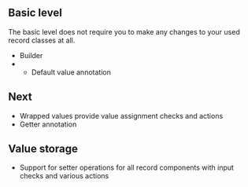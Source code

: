 ## Basic level

The basic level does not require you to make any changes to your used record classes at all.

- Builder
- + Default value annotation

## Next

- Wrapped values provide value assignment checks and actions
- Getter annotation

## Value storage

- Support for setter operations for all record components with input checks and various actions

